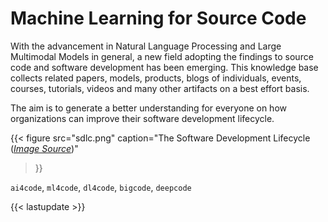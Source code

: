 ---
---
# Machine Learning for Source Code

With the advancement in Natural Language Processing and Large Multimodal Models in general, a new field adopting the findings to source code and software development has been emerging. This knowledge base collects related papers, models, products, blogs of individuals, events, courses, tutorials, videos and many other artifacts on a best effort basis.

The aim is to generate a better understanding for everyone on how organizations can improve their software development lifecycle.

{{< figure
  src="sdlc.png"
  caption="The Software Development Lifecycle (*[Image Source](https://spincareer.com/)*)"
>}}

`ai4code`, `ml4code`, `dl4code`, `bigcode`, `deepcode`

{{< lastupdate >}}
